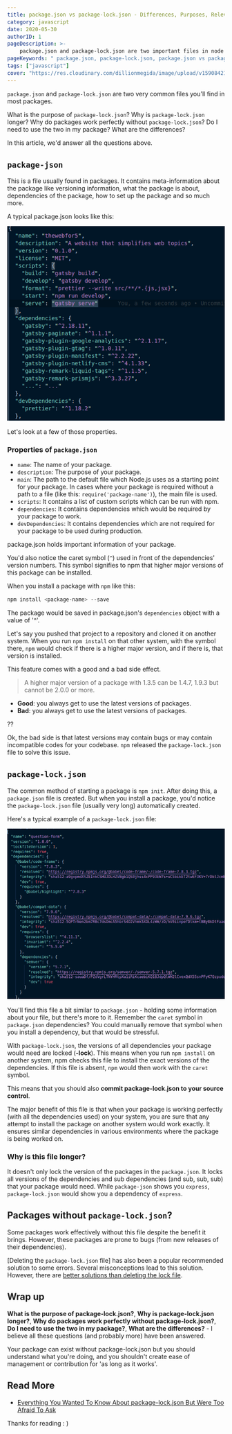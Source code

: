 ```yaml
---
title: package.json vs package-lock.json - Differences, Purposes, Relevance
category: javascript
date: 2020-05-30
authorID: 1
pageDescription: >-
    package.json and package-lock.json are two important files in node packages, but package-lock.json is often git-ignored. Let's look at how these files work together
pageKeywords: " package.json, package-lock.json, package.json vs package-lock.json, npm, node"
tags: ["javascript"]
cover: "https://res.cloudinary.com/dillionmegida/image/upload/v1590842144/images/thewebfor5/package-lock_package-lock.json_kjjnho.png"
---
```


`package.json` and `package-lock.json` are two very common files you'll find in most packages.

What is the purpose of `package-lock.json`? Why is `package-lock.json` longer? Why do packages work perfectly without `package-lock.json`? Do I need to use the two in my package? What are the differences?

In this article, we'd answer all the questions above.

## `package-json`

This is a file usually found in packages. It contains meta-information about the package like versioning information, what the package is about, dependencies of the package, how to set up the package and so much more.

A typical package.json looks like this:

![package.json file example](./package-json.png)

Let's look at a few of those properties.

### Properties of `package.json`

-   `name`: The name of your package.
-   `description`: The purpose of your package.
-   `main`: The path to the default file which Node.js uses as a starting point for your package. In cases where your package is required without a path to a file (like this: `require('package-name')`), the main file is used.
-   `scripts`: It contains a list of custom scripts which can be run with npm.
-   `dependencies`: It contains dependencies which would be required by your package to work.
-   `devDependencies`: It contains dependencies which are not required for your package to be used during production.

package.json holds important information of your package.

You'd also notice the caret symbol (`^`) used in front of the dependencies' version numbers. This symbol signifies to npm that higher major versions of this package can be installed.

When you install a package with `npm` like this:

```bash
npm install <package-name> --save
```

The package would be saved in package.json's `dependencies` object with a value of '^<the-current-version>'.

Let's say you pushed that project to a repository and cloned it on another system. When you run `npm install` on that other system, with the symbol there, `npm` would check if there is a higher major version, and if there is, that version is installed.

This feature comes with a good and a bad side effect.

> A higher major version of a package with 1.3.5 can be 1.4.7, 1.9.3 but cannot be 2.0.0 or more.

-   **Good**: you always get to use the latest versions of packages.
-   **Bad**: you always get to use the latest versions of packages.

??

Ok, the bad side is that latest versions may contain bugs or may contain incompatible codes for your codebase. `npm` released the `package-lock.json` file to solve this issue.

## `package-lock.json`

The common method of starting a package is `npm init`. After doing this, a `package.json` file is created. But when you install a package, you'd notice the `package-lock.json` file (usually very long) automatically created.

Here's a typical example of a `package-lock.json` file:

![package-lock.json file example](./package-lock-json.png)

You'll find this file a bit similar to `package.json` - holding some information about your file, but there's more to it. Remember the `caret` symbol in `package.json` dependencies? You could manually remove that symbol when you install a dependency, but that would be stressful.

With `package-lock.json`, the versions of all dependencies your package would need are locked (**-lock**). This means when you run `npm install` on another system, npm checks this file to install the exact versions of the dependencies. If this file is absent, `npm` would then work with the `caret` symbol.

This means that you should also **commit package-lock.json to your source control**.

The major benefit of this file is that when your package is working perfectly (with all the dependencies used) on your system, you are sure that any attempt to install the package on another system would work exactly. It ensures similar dependencies in various environments where the package is being worked on.

### Why is this file longer?

It doesn't only lock the version of the packages in the `package.json`. It locks all versions of the dependencies and sub dependencies (and sub, sub, sub) that your package would need. While `package-json` shows you `express`, `package-lock.json` would show you a dependency of `express`.

## Packages without `package-lock.json`?

Some packages work effectively without this file despite the benefit it brings. However, these packages are prone to bugs (from new releases of their dependencies).

[Deleting the `package-lock.json` file] has also been a popular recommended solution to some errors. Several misconceptions lead to this solution. However, there are [better solutions than deleting the lock file](https://stackoverflow.com/questions/54124033/deleting-package-lock-json-to-resolve-conflicts-quickly).

## Wrap up

**What is the purpose of package-lock.json?**, **Why is package-lock.json longer?**, **Why do packages work perfectly without package-lock.json?**, **Do I need to use the two in my package?**, **What are the differences?** - I believe all these questions (and probably more) have been answered.

Your package can exist without package-lock.json but you should understand what you're doing, and you shouldn't create ease of management or contribution for 'as long as it works'.

## Read More

-   [Everything You Wanted To Know About package-lock.json But Were Too Afraid To Ask](https://medium.com/coinmonks/everything-you-wanted-to-know-about-package-lock-json-b81911aa8ab8)

Thanks for reading : )
